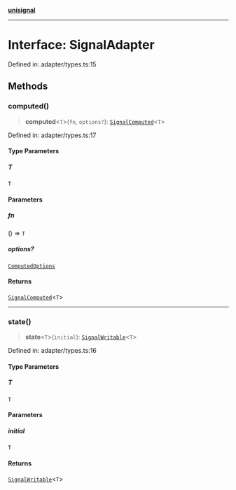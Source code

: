 [**unisignal**](../../../../README.md)

***

# Interface: SignalAdapter

Defined in: adapter/types.ts:15

## Methods

### computed()

> **computed**\<`T`\>(`fn`, `options?`): [`SignalComputed`](../type-aliases/SignalComputed.md)\<`T`\>

Defined in: adapter/types.ts:17

#### Type Parameters

##### T

`T`

#### Parameters

##### fn

() => `T`

##### options?

[`ComputedOptions`](../type-aliases/ComputedOptions.md)

#### Returns

[`SignalComputed`](../type-aliases/SignalComputed.md)\<`T`\>

***

### state()

> **state**\<`T`\>(`initial`): [`SignalWritable`](SignalWritable.md)\<`T`\>

Defined in: adapter/types.ts:16

#### Type Parameters

##### T

`T`

#### Parameters

##### initial

`T`

#### Returns

[`SignalWritable`](SignalWritable.md)\<`T`\>
